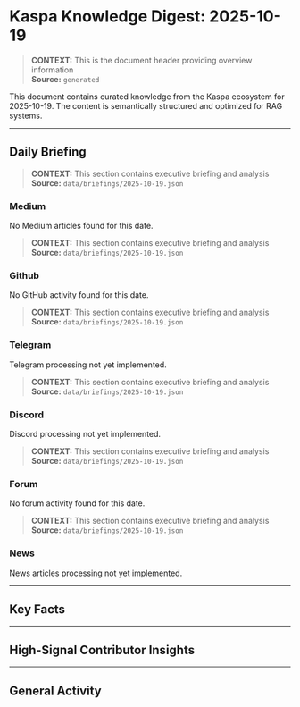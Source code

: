 # Kaspa Knowledge Digest: 2025-10-19

> **CONTEXT:** This is the document header providing overview information  
> **Source:** `generated`

This document contains curated knowledge from the Kaspa ecosystem
for 2025-10-19. The content is semantically structured and optimized
for RAG systems.

---

## Daily Briefing

> **CONTEXT:** This section contains executive briefing and analysis  
> **Source:** `data/briefings/2025-10-19.json`

### Medium

No Medium articles found for this date.

> **CONTEXT:** This section contains executive briefing and analysis  
> **Source:** `data/briefings/2025-10-19.json`

### Github

No GitHub activity found for this date.

> **CONTEXT:** This section contains executive briefing and analysis  
> **Source:** `data/briefings/2025-10-19.json`

### Telegram

Telegram processing not yet implemented.

> **CONTEXT:** This section contains executive briefing and analysis  
> **Source:** `data/briefings/2025-10-19.json`

### Discord

Discord processing not yet implemented.

> **CONTEXT:** This section contains executive briefing and analysis  
> **Source:** `data/briefings/2025-10-19.json`

### Forum

No forum activity found for this date.

> **CONTEXT:** This section contains executive briefing and analysis  
> **Source:** `data/briefings/2025-10-19.json`

### News

News articles processing not yet implemented.

---

## Key Facts



---

## High-Signal Contributor Insights



---

## General Activity

